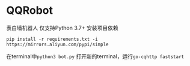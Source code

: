 # QQRobot
表白墙机器人
仅支持Python 3.7+
安装项目依赖
```
pip install -r requirements.txt -i https://mirrors.aliyun.com/pypi/simple
```
在terminal中`python3 bot.py`
打开新的terminal，运行`go-cqhttp faststart`